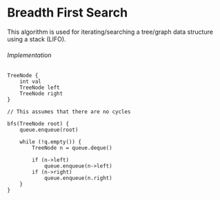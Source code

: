 # Breadth First Search
This algorithm is used for iterating/searching a tree/graph data structure using a stack (LIFO).

###### Implementation
```
TreeNode {
	int val
	TreeNode left
	TreeNode right
}

// This assumes that there are no cycles

bfs(TreeNode root) {
	queue.enqueue(root)
	
	while (!q.empty()) {
		TreeNode n = queue.deque()
		
		if (n->left)
			queue.enqueue(n->left)
		if (n->right)
			queue.enqueue(n.right)
	}
}
```

